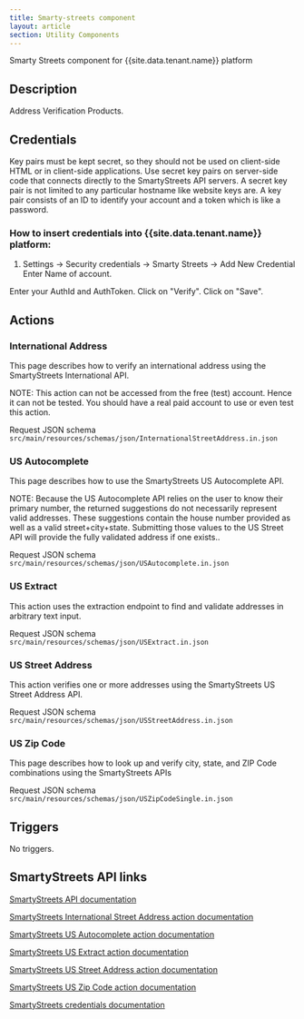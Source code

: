 ```yaml
---
title: Smarty-streets component
layout: article
section: Utility Components
---
```



Smarty Streets component for {{site.data.tenant.name}} platform

## Description
Address Verification Products.

## Credentials
Key pairs must be kept secret, so they should not be used on client-side HTML or in client-side applications. Use secret key pairs on server-side code that connects directly to the SmartyStreets API servers. A secret key pair is not limited to any particular hostname like website keys are. A key pair consists of an ID to identify your account and a token which is like a password.

### How to insert credentials into {{site.data.tenant.name}} platform:
1. Settings -> Security credentials -> Smarty Streets -> Add New Credential
Enter Name of account.

Enter your AuthId and AuthToken.
Click on "Verify".
Click on "Save".

## Actions
### International Address
This page describes how to verify an international address using the SmartyStreets International API.

NOTE: This action can not be accessed from the free (test) account. Hence it can not be tested. You should have a real paid account to use or even test this action.

Request JSON schema `src/main/resources/schemas/json/InternationalStreetAddress.in.json`

### US Autocomplete
This page describes how to use the SmartyStreets US Autocomplete API.

NOTE: Because the US Autocomplete API relies on the user to know their primary number, the returned suggestions do not necessarily represent valid addresses. These suggestions contain the house number provided as well as a valid street+city+state. Submitting those values to the US Street API will provide the fully validated address if one exists..

Request JSON schema `src/main/resources/schemas/json/USAutocomplete.in.json`

### US Extract
This action uses the extraction endpoint to find and validate addresses in arbitrary text input.

Request JSON schema `src/main/resources/schemas/json/USExtract.in.json`

### US Street Address
This action verifies one or more addresses using the SmartyStreets US Street Address API.

Request JSON schema `src/main/resources/schemas/json/USStreetAddress.in.json`

### US Zip Code
This page describes how to look up and verify city, state, and ZIP Code combinations using the SmartyStreets APIs

Request JSON schema `src/main/resources/schemas/json/USZipCodeSingle.in.json`

## Triggers
No triggers.
## SmartyStreets API links
[SmartyStreets API documentation](https://smartystreets.com/docs/sdk)

[SmartyStreets International Street Address action documentation](https://smartystreets.com/docs/cloud/international-street-api)

[SmartyStreets US Autocomplete action documentation](https://smartystreets.com/docs/cloud/us-autocomplete-api)

[SmartyStreets US Extract action documentation](https://smartystreets.com/docs/cloud/us-extract-api)

[SmartyStreets US Street Address action documentation](https://smartystreets.com/docs/cloud/us-street-api)

[SmartyStreets US Zip Code action documentation](https://smartystreets.com/docs/cloud/us-zipcode-api)

[SmartyStreets credentials documentation](https://smartystreets.com/docs/cloud/authentication#keypairs)
